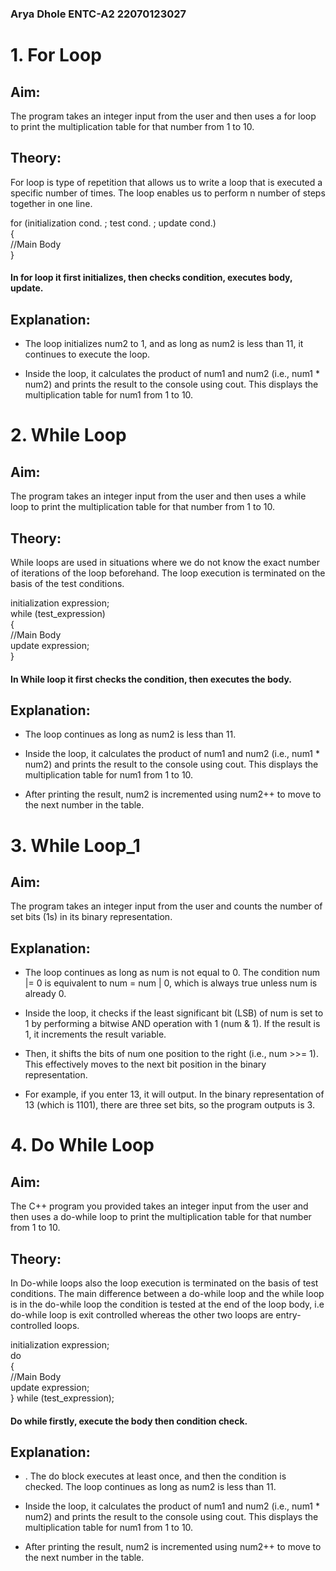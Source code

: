 ### Arya Dhole  ENTC-A2  22070123027

# 1. For Loop
## Aim:
The program takes an integer input from the user and then uses a for loop to print the multiplication table for that number from 1 to 10.
## Theory:
For loop is type of repetition that allows us to write a loop that is executed a specific number of times. The loop enables us to perform n number of steps together in one line.



for (initialization cond. ; test cond. ; update cond.)  
{      
    //Main Body  
}

#### In for loop it first initializes, then checks condition, executes body, update.

## Explanation:
* The loop initializes num2 to 1, and as long as num2 is less than 11, it continues to execute the loop.

* Inside the loop, it calculates the product of num1 and num2 (i.e., num1 * num2) and prints the result to the console using cout. This displays the multiplication table for num1 from 1 to 10.


# 2. While Loop

## Aim:
The program takes an integer input from the user and then uses a while loop to print the multiplication table for that number from 1 to 10.
## Theory:

While loops are used in situations where we do not know the exact number of iterations of the loop beforehand. The loop execution is terminated on the basis of the test conditions.

initialization expression;  
while (test_expression)  
{  
    //Main Body  
    update expression;  
}
#### In While loop it first checks the condition, then executes the body.


## Explanation:
* The loop continues as long as num2 is less than 11.

* Inside the loop, it calculates the product of num1 and num2 (i.e., num1 * num2) and prints the result to the console using cout. This displays the multiplication table for num1 from 1 to 10.

* After printing the result, num2 is incremented using num2++ to move to the next number in the table.

# 3. While Loop_1
## Aim:
The program takes an integer input from the user and counts the number of set bits (1s) in its binary representation.

## Explanation:
* The loop continues as long as num is not equal to 0. The condition num |= 0 is equivalent to num = num | 0, which is always true unless num is already 0.

* Inside the loop, it checks if the least significant bit (LSB) of num is set to 1 by performing a bitwise AND operation with 1 (num & 1). If the result is 1, it increments the result variable.

* Then, it shifts the bits of num one position to the right (i.e., num >>= 1). This effectively moves to the next bit position in the binary representation.

* For example, if you enter 13, it will output. In the binary representation of 13 (which is 1101), there are three set bits, so the program outputs is 3.

# 4. Do While Loop
## Aim:
The C++ program you provided takes an integer input from the user and then uses a do-while loop to print the multiplication table for that number from 1 to 10.

## Theory:
In Do-while loops also the loop execution is terminated on the basis of test conditions. The main difference between a do-while loop and the while loop is in the do-while loop the condition is tested at the end of the loop body, i.e do-while loop is exit controlled whereas the other two loops are entry-controlled loops. 

initialization expression;  
do  
{  
    //Main Body  
    update expression;  
} while (test_expression);
#### Do while firstly, execute the body then condition check.


## Explanation:
* . The do block executes at least once, and then the condition is checked. The loop continues as long as num2 is less than 11.

* Inside the loop, it calculates the product of num1 and num2 (i.e., num1 * num2) and prints the result to the console using cout. This displays the multiplication table for num1 from 1 to 10.

* After printing the result, num2 is incremented using num2++ to move to the next number in the table.




